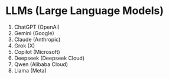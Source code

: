 # LLMs (Large Language Models)

1. ChatGPT (OpenAi)
2. Gemini (Google)
3. Claude (Anthropic)
4. Grok (X)
5. Copilot (Microsoft)
6. Deepseek (Deepseek Cloud)
7. Qwen (Alibaba Cloud)
8. Llama (Meta)